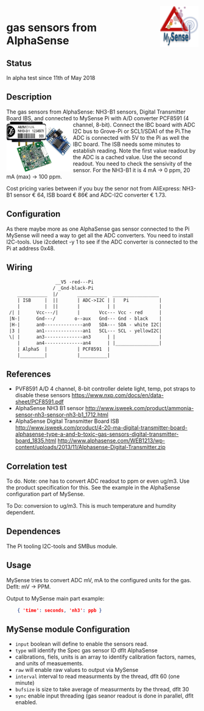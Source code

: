 <img src="images/MySense-logo.png" align=right width=100>

# gas sensors from AlphaSense
## Status
In alpha test since 11th of May 2018

## Description
The gas sensors from AlphaSense: NH3-B1 sensors, Digital Transmitter Board IBS, and connected to MySense Pi with A/D converter PCF8591 (4 channel, 8-bit).
<img src="images/NH3-IBC-ADC.png" align=left width=175>
Connect the IBC board with ADC I2C bus to Grove-Pi or SCL1/SDA1 of the Pi.The ADC is connected with 5V to the Pi as well the IBC board.
The ISB needs some minutes to establish reading. Note the first value readout by the ADC is a cached value. Use the second readout.
You need to check the sensivity of the sensor. For the NH3-B1 it is 4 mA -> 0 ppm, 20 mA (max) -> 100 ppm.

Cost pricing varies between if you buy the senor not from AliExpress: NH3-B1 sensor € 64, ISB board € 86€  and ADC-I2C converter € 1.73.

## Configuration
As there maybe more as one AlphaSense gas sensor connected to the Pi MySense will need a way to get all the ADC converters. You need to install I2C-tools. Use i2cdetect -y 1 to see if the ADC converter is connected to the Pi at address 0x48.

## Wiring
```
                  __V5 -red---Pi
                 / _Gnd-black-Pi
    ___________  |/       ___________  _________________
    | ISB     |  ||       | ADC->I2C | |   Pi           |
    |         |  ||       |          | |                |
 /| |      Vcc---/|       |       Vcc--- Vcc - red      |
 |N-|      Gnd---/       o--aux   Gnd--- Gnd - black    |
 |H-|      an0--------------an0   SDA--- SDA - white I2C|
 |3 |      an1--------------an1   SCL--- SCL - yellowI2C|
 \| |      an3--------------an3      | |                |
    |      an4--------------an4      | |________________|
    | AlphaS  |           | PCF8591  |
    |_________|           |__________|
```
## References
* PVF8591 A/D 4 channel, 8-bit controller
     delete light, temp, pot straps to disable these sensors
     https://www.nxp.com/docs/en/data-sheet/PCF8591.pdf
* AlphaSense NH3 B1 sensor
     http://www.isweek.com/product/ammonia-sensor-nh3-sensor-nh3-b1_1712.html
* AlphaSense Digital Transmitter Board ISB
     http://www.isweek.com/product/4-20-ma-digital-transmitter-board-alphasense-type-a-and-b-toxic-gas-sensors-digital-transmitter-board_1835.html
     http://www.alphasense.com/WEB1213/wp-content/uploads/2013/11/Alphasense-Digital-Transmitter.zip

## Correlation test
To do.
Note: one has to convert ADC readout to ppm or even ug/m3. Use the product specification for this. See the example in the AlphaSense configuration part of MySense. 

To Do: conversion to ug/m3. This is much temperature and humdity dependent.

## Dependences
The Pi tooling I2C-tools and SMBus module.

## Usage
MySense tries to convert ADC mV, mA to the configured units for the gas. Deflt: mV -> PPM.

Output to MySense main part example:
```json
    { 'time': seconds, 'nh3': ppb }
```

## MySense module Configuration
* `input` boolean will define to enable the sensors read.
* `type` will identify the Spec gas sensor ID dflt AlphaSense
* calibrations, fiels, units is an array to identify calibration factors, names, and units of measuements.
* `raw` will enable raw values to output via MySense
* `interval` interval to read measurments by the thread, dflt 60 (one minute)
* `bufsize` is size to take average of measurments by the thread, dflt 30
* `sync` enable input threading (gas seanor readout is done in parallel, dflt enabled.
